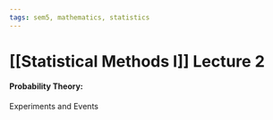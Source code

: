 ```yaml
---
tags: sem5, mathematics, statistics
---
```


# [[Statistical Methods I]] Lecture 2

#### Probability Theory:
Experiments and Events